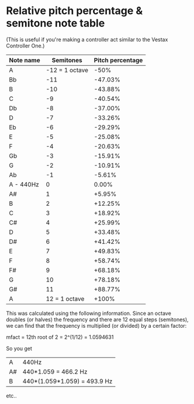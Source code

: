 # Relative pitch percentage & semitone note table

(This is useful if you're making a controller act similar to the Vestax
Controller One.)

| Note name | Semitones       | Pitch percentage |
| --------- | --------------- | ---------------- |
| A         | \-12 = 1 octave | \-50%            |
| Bb        | \-11            | \-47.03%         |
| B         | \-10            | \-43.88%         |
| C         | \-9             | \-40.54%         |
| Db        | \-8             | \-37.00%         |
| D         | \-7             | \-33.26%         |
| Eb        | \-6             | \-29.29%         |
| E         | \-5             | \-25.08%         |
| F         | \-4             | \-20.63%         |
| Gb        | \-3             | \-15.91%         |
| G         | \-2             | \-10.91%         |
| Ab        | \-1             | \-5.61%          |
| A - 440Hz | 0               | 0.00%            |
| A\#       | 1               | \+5.95%          |
| B         | 2               | \+12.25%         |
| C         | 3               | \+18.92%         |
| C\#       | 4               | \+25.99%         |
| D         | 5               | \+33.48%         |
| D\#       | 6               | \+41.42%         |
| E         | 7               | \+49.83%         |
| F         | 8               | \+58.74%         |
| F\#       | 9               | \+68.18%         |
| G         | 10              | \+78.18%         |
| G\#       | 11              | \+88.77%         |
| A         | 12 = 1 octave   | \+100%           |

This was calculated using the following information. Since an octave
doubles (or halves) the frequency and there are 12 equal steps
(semitones), we can find that the frequency is multiplied (or divided)
by a certain factor:

mfact = 12th root of 2 = 2^(1/12) = 1.0594631

So you get

|     |                                |
| --- | ------------------------------ |
| A   | 440Hz                          |
| A\# | 440\*1.059 = 466.2 Hz          |
| B   | 440\*(1.059\*1.059) = 493.9 Hz |

etc..
